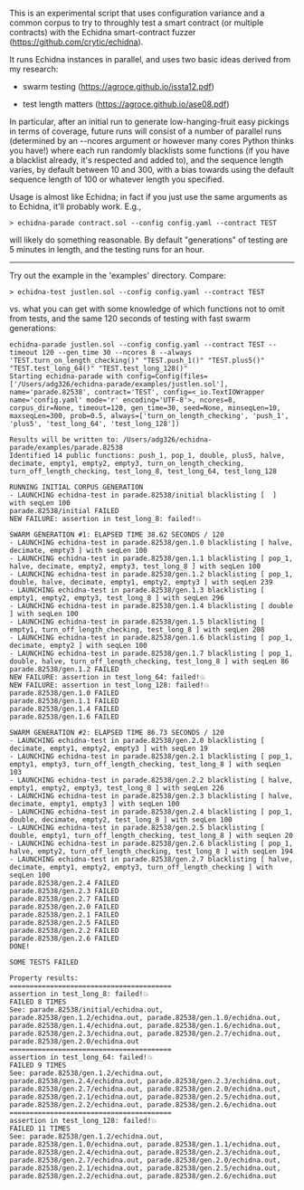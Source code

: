 This is an experimental script that uses configuration variance and a common corpus to try to throughly test a smart contract (or multiple contracts) with the Echidna smart-contract fuzzer (https://github.com/crytic/echidna).

It runs Echidna instances in parallel, and uses two basic ideas derived from my research:

- swarm testing (https://agroce.github.io/issta12.pdf)

- test length matters (https://agroce.github.io/ase08.pdf)

In particular, after an initial run to generate low-hanging-fruit easy pickings in terms of coverage, future runs will consist of a number of parallel runs (determined by an --ncores argument or however many cores Python thinks you have!) where each run randomly blacklists some functions (if you have a blacklist already, it's respected and added to), and the sequence length varies, by default between 10 and 300, with a bias towards using the default sequence length of 100 or whatever length you specified.

Usage is almost like Echidna; in fact if you just use the same arguments as to Echidna, it'll probably work.  E.g.,

```
> echidna-parade contract.sol --config config.yaml --contract TEST
```

will likely do something reasonable.  By default "generations" of testing are 5 minutes in length, and the testing runs for an hour.

-----------

Try out the example in the 'examples' directory.  Compare:

```
> echidna-test justlen.sol --config config.yaml --contract TEST
```

vs. what you can get with some knowledge of which functions not to omit from tests, and the same 120 seconds of testing with fast swarm generations:

```
echidna-parade justlen.sol --config config.yaml --contract TEST --timeout 120 --gen_time 30 --ncores 8 --always 'TEST.turn_on_length_checking()" "TEST.push_1()" "TEST.plus5()" "TEST.test_long_64()" "TEST.test_long_128()"
Starting echidna-parade with config=Config(files=['/Users/adg326/echidna-parade/examples/justlen.sol'], name='parade.82538', contract='TEST', config=<_io.TextIOWrapper name='config.yaml' mode='r' encoding='UTF-8'>, ncores=8, corpus_dir=None, timeout=120, gen_time=30, seed=None, minseqLen=10, maxseqLen=300, prob=0.5, always=['turn_on_length_checking', 'push_1', 'plus5', 'test_long_64', 'test_long_128'])

Results will be written to: /Users/adg326/echidna-parade/examples/parade.82538
Identified 14 public functions: push_1, pop_1, double, plus5, halve, decimate, empty1, empty2, empty3, turn_on_length_checking, turn_off_length_checking, test_long_8, test_long_64, test_long_128

RUNNING INITIAL CORPUS GENERATION
- LAUNCHING echidna-test in parade.82538/initial blacklisting [  ] with seqLen 100
parade.82538/initial FAILED
NEW FAILURE: assertion in test_long_8: failed!💥  

SWARM GENERATION #1: ELAPSED TIME 38.62 SECONDS / 120
- LAUNCHING echidna-test in parade.82538/gen.1.0 blacklisting [ halve, decimate, empty3 ] with seqLen 100
- LAUNCHING echidna-test in parade.82538/gen.1.1 blacklisting [ pop_1, halve, decimate, empty2, empty3, test_long_8 ] with seqLen 100
- LAUNCHING echidna-test in parade.82538/gen.1.2 blacklisting [ pop_1, double, halve, decimate, empty1, empty2, empty3 ] with seqLen 239
- LAUNCHING echidna-test in parade.82538/gen.1.3 blacklisting [ empty1, empty2, empty3, test_long_8 ] with seqLen 296
- LAUNCHING echidna-test in parade.82538/gen.1.4 blacklisting [ double ] with seqLen 100
- LAUNCHING echidna-test in parade.82538/gen.1.5 blacklisting [ empty1, turn_off_length_checking, test_long_8 ] with seqLen 208
- LAUNCHING echidna-test in parade.82538/gen.1.6 blacklisting [ pop_1, decimate, empty2 ] with seqLen 100
- LAUNCHING echidna-test in parade.82538/gen.1.7 blacklisting [ pop_1, double, halve, turn_off_length_checking, test_long_8 ] with seqLen 86
parade.82538/gen.1.2 FAILED
NEW FAILURE: assertion in test_long_64: failed!💥  
NEW FAILURE: assertion in test_long_128: failed!💥  
parade.82538/gen.1.0 FAILED
parade.82538/gen.1.1 FAILED
parade.82538/gen.1.4 FAILED
parade.82538/gen.1.6 FAILED

SWARM GENERATION #2: ELAPSED TIME 86.73 SECONDS / 120
- LAUNCHING echidna-test in parade.82538/gen.2.0 blacklisting [ decimate, empty1, empty2, empty3 ] with seqLen 19
- LAUNCHING echidna-test in parade.82538/gen.2.1 blacklisting [ pop_1, empty1, empty3, turn_off_length_checking, test_long_8 ] with seqLen 103
- LAUNCHING echidna-test in parade.82538/gen.2.2 blacklisting [ halve, empty1, empty2, empty3, test_long_8 ] with seqLen 226
- LAUNCHING echidna-test in parade.82538/gen.2.3 blacklisting [ halve, decimate, empty1, empty3 ] with seqLen 100
- LAUNCHING echidna-test in parade.82538/gen.2.4 blacklisting [ pop_1, double, decimate, empty2, test_long_8 ] with seqLen 100
- LAUNCHING echidna-test in parade.82538/gen.2.5 blacklisting [ double, empty1, turn_off_length_checking, test_long_8 ] with seqLen 20
- LAUNCHING echidna-test in parade.82538/gen.2.6 blacklisting [ pop_1, halve, empty2, turn_off_length_checking, test_long_8 ] with seqLen 194
- LAUNCHING echidna-test in parade.82538/gen.2.7 blacklisting [ halve, decimate, empty1, empty2, empty3, turn_off_length_checking ] with seqLen 100
parade.82538/gen.2.4 FAILED
parade.82538/gen.2.3 FAILED
parade.82538/gen.2.7 FAILED
parade.82538/gen.2.0 FAILED
parade.82538/gen.2.1 FAILED
parade.82538/gen.2.5 FAILED
parade.82538/gen.2.2 FAILED
parade.82538/gen.2.6 FAILED
DONE!

SOME TESTS FAILED

Property results:
========================================
assertion in test_long_8: failed!💥  
FAILED 8 TIMES
See: parade.82538/initial/echidna.out, parade.82538/gen.1.2/echidna.out, parade.82538/gen.1.0/echidna.out, parade.82538/gen.1.4/echidna.out, parade.82538/gen.1.6/echidna.out, parade.82538/gen.2.3/echidna.out, parade.82538/gen.2.7/echidna.out, parade.82538/gen.2.0/echidna.out
========================================
assertion in test_long_64: failed!💥  
FAILED 9 TIMES
See: parade.82538/gen.1.2/echidna.out, parade.82538/gen.2.4/echidna.out, parade.82538/gen.2.3/echidna.out, parade.82538/gen.2.7/echidna.out, parade.82538/gen.2.0/echidna.out, parade.82538/gen.2.1/echidna.out, parade.82538/gen.2.5/echidna.out, parade.82538/gen.2.2/echidna.out, parade.82538/gen.2.6/echidna.out
========================================
assertion in test_long_128: failed!💥  
FAILED 11 TIMES
See: parade.82538/gen.1.2/echidna.out, parade.82538/gen.1.0/echidna.out, parade.82538/gen.1.1/echidna.out, parade.82538/gen.2.4/echidna.out, parade.82538/gen.2.3/echidna.out, parade.82538/gen.2.7/echidna.out, parade.82538/gen.2.0/echidna.out, parade.82538/gen.2.1/echidna.out, parade.82538/gen.2.5/echidna.out, parade.82538/gen.2.2/echidna.out, parade.82538/gen.2.6/echidna.out
```
